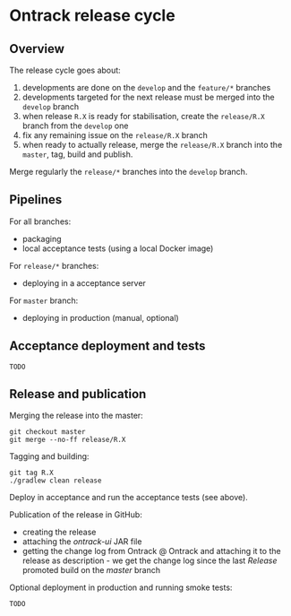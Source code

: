 Ontrack release cycle
=====================

## Overview

The release cycle goes about:

1. developments are done on the `develop` and the `feature/*` branches
1. developments targeted for the next release must be merged into the `develop` branch
1. when release `R.X` is ready for stabilisation, create the `release/R.X` branch from the `develop` one
1. fix any remaining issue on the `release/R.X` branch
1. when ready to actually release, merge the `release/R.X` branch into the `master`, tag, build and publish.

Merge regularly the `release/*` branches into the `develop` branch.

## Pipelines

For all branches:

* packaging
* local acceptance tests (using a local Docker image)

For `release/*` branches:

* deploying in a acceptance server

For `master` branch:

* deploying in production (manual, optional)

## Acceptance deployment and tests

    TODO

## Release and publication

Merging the release into the master:

    git checkout master
    git merge --no-ff release/R.X

Tagging and building:

    git tag R.X
    ./gradlew clean release

Deploy in acceptance and run the acceptance tests (see above).

Publication of the release in GitHub:

* creating the release
* attaching the _ontrack-ui_ JAR file
* getting the change log from Ontrack @ Ontrack and attaching it to the release as description - we get the change log
since the last _Release_ promoted build on the _master_ branch

Optional deployment in production and running smoke tests:

    TODO
